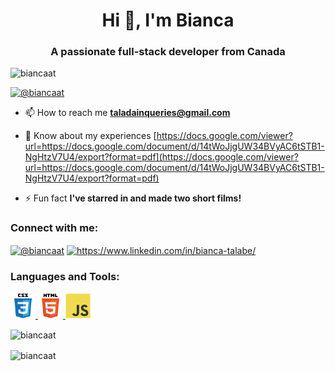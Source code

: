 <h1 align="center">Hi 👋, I'm Bianca</h1>
<h3 align="center">A passionate full-stack developer from Canada</h3>

<p align="left"> <img src="https://komarev.com/ghpvc/?username=biancaat&label=Profile%20views&color=0e75b6&style=flat" alt="biancaat" /> </p>

<p align="left"> <a href="https://twitter.com/@biancaat" target="blank"><img src="https://img.shields.io/twitter/follow/@biancaat?logo=twitter&style=for-the-badge" alt="@biancaat" /></a> </p>

- 📫 How to reach me **taladainqueries@gmail.com**

- 📄 Know about my experiences [https://docs.google.com/viewer?url=https://docs.google.com/document/d/14tWoJjgUW34BVyAC6tSTB1-NgHtzV7U4/export?format=pdf](https://docs.google.com/viewer?url=https://docs.google.com/document/d/14tWoJjgUW34BVyAC6tSTB1-NgHtzV7U4/export?format=pdf)

- ⚡ Fun fact **I've starred in and made two short films!**

<h3 align="left">Connect with me:</h3>
<p align="left">
<a href="https://twitter.com/@biancaat" target="blank"><img align="center" src="https://raw.githubusercontent.com/rahuldkjain/github-profile-readme-generator/master/src/images/icons/Social/twitter.svg" alt="@biancaat" height="30" width="40" /></a>
<a href="https://linkedin.com/in/https://www.linkedin.com/in/bianca-talabe/" target="blank"><img align="center" src="https://raw.githubusercontent.com/rahuldkjain/github-profile-readme-generator/master/src/images/icons/Social/linked-in-alt.svg" alt="https://www.linkedin.com/in/bianca-talabe/" height="30" width="40" /></a>
</p>

<h3 align="left">Languages and Tools:</h3>
<p align="left"> <a href="https://www.w3schools.com/css/" target="_blank" rel="noreferrer"> <img src="https://raw.githubusercontent.com/devicons/devicon/master/icons/css3/css3-original-wordmark.svg" alt="css3" width="40" height="40"/> </a> <a href="https://www.w3.org/html/" target="_blank" rel="noreferrer"> <img src="https://raw.githubusercontent.com/devicons/devicon/master/icons/html5/html5-original-wordmark.svg" alt="html5" width="40" height="40"/> </a> <a href="https://developer.mozilla.org/en-US/docs/Web/JavaScript" target="_blank" rel="noreferrer"> <img src="https://raw.githubusercontent.com/devicons/devicon/master/icons/javascript/javascript-original.svg" alt="javascript" width="40" height="40"/> </a> </p>

<p><img align="center" src="https://github-readme-stats.vercel.app/api/top-langs?username=biancaat&show_icons=true&locale=en&layout=compact" alt="biancaat" /></p>

<p><img align="center" src="https://github-readme-streak-stats.herokuapp.com/?user=biancaat&" alt="biancaat" /></p>
